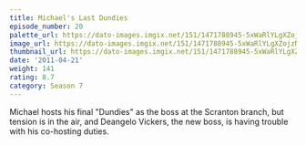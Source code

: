 ```yaml
---
title: Michael's Last Dundies
episode_number: 20
palette_url: https://dato-images.imgix.net/151/1471788945-5xWaRlYLgXZojzNHNdLM12x06M7.jpg?ixlib=rb-1.1.0&ch=DPR%2CWidth&auto=enhance&palette=json
image_url: https://dato-images.imgix.net/151/1471788945-5xWaRlYLgXZojzNHNdLM12x06M7.jpg?ixlib=rb-1.1.0&ch=DPR%2CWidth&auto=compress%2Cformat&w=500
thumbnail_url: https://dato-images.imgix.net/151/1471788945-5xWaRlYLgXZojzNHNdLM12x06M7.jpg?ixlib=rb-1.1.0&ch=DPR%2CWidth&auto=enhance&w=500&h=280&fit=crop&fm=jpg
date: '2011-04-21'
weight: 141
rating: 8.7
category: Season 7
---
```


Michael hosts his final "Dundies" as the boss at the Scranton branch, but tension is in the air, and Deangelo Vickers, the new boss, is having trouble with his co-hosting duties.